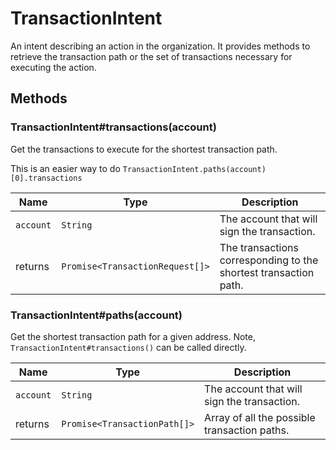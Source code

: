 # TransactionIntent

An intent describing an action in the organization. It provides methods to retrieve the transaction path or the set of transactions necessary for executing the action.

## Methods

### TransactionIntent\#transactions\(account\)

Get the transactions to execute for the shortest transaction path.

This is an easier way to do `TransactionIntent.paths(account)[0].transactions`

| Name           | Type                            | Description                                                                                               |
| -------------- | ------------------------------- | --------------------------------------------------------------------------------------------------------- |
| `account`      | `String`                        | The account that will sign the transaction.                                                               |
| returns        | `Promise<TransactionRequest[]>` | The transactions corresponding to the shortest transaction path.                                          |

### TransactionIntent\#paths\(account\)

Get the shortest transaction path for a given address. Note, `TransactionIntent#transactions()` can be called directly.

| Name           | Type                         | Description                                                                                               |
| -------------- | ---------------------------- | --------------------------------------------------------------------------------------------------------- |
| `account`      | `String`                     | The account that will sign the transaction.                                                               |
| returns        | `Promise<TransactionPath[]>` | Array of all the possible transaction paths.                                                              |
